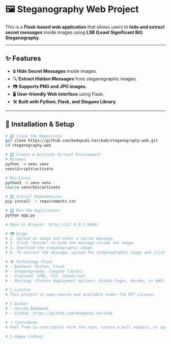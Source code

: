 # 🖼️ Steganography Web Project

This is a **Flask-based web application** that allows users to **hide and extract secret messages** inside images using **LSB (Least Significant Bit) Steganography**.

---

## ✨ Features
- 🔒 **Hide Secret Messages** inside images.
- 🔍 **Extract Hidden Messages** from steganographic images.
- 📷 **Supports PNG and JPG images**.
- 🖥️ **User-friendly Web Interface** using Flask.
- 🛠️ **Built with Python, Flask, and Stegano Library**.

---

## 🚀 Installation & Setup

```sh
# 1️⃣ Clone the Repository
git clone https://github.com/bedapudi-harika6/steganography-web.git
cd steganography-web

# 2️⃣ Create & Activate Virtual Environment
# Windows
python -m venv venv
venv\Scripts\activate

# Mac/Linux
python3 -m venv venv
source venv/bin/activate

# 3️⃣ Install Dependencies
pip install -r requirements.txt

# 4️⃣ Run the Application
python app.py

# Open in Browser: http://127.0.0.1:5000/

# 📷 Usage
# 1. Upload an image and enter a secret message.
# 2. Click "Encode" to hide the message inside the image.
# 3. Download the steganographic image.
# 4. To extract the message, upload the steganographic image and click "Decode".

# 🛠️ Technology Stack
# - Backend: Python, Flask
# - Steganography: stegano library
# - Frontend: HTML, CSS, JavaScript
# - Hosting: (Future deployment options: GitHub Pages, Heroku, or AWS)

# 📜 License
# This project is open-source and available under the MIT License.

# 👤 Author
# - Harika Bedapudi
# - GitHub: https://github.com/bedapudi-harika6

# ⭐ Contribute
# Feel free to contribute! Fork the repo, create a pull request, or open an issue.

# 🎉 Happy Coding!
